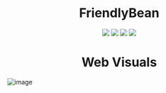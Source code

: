 <h1 align="center">FriendlyBean</h1>
<p align="center">
   <img src="https://img.shields.io/badge/language-JavaScript-red?style"/>
   <img src="https://img.shields.io/github/license/Sheikh-Tafsir/Algo-Easy"/>
   <img src="https://img.shields.io/github/stars/Sheikh-Tafsir/FriendlyBean"/>
   <img src="https://img.shields.io/github/forks/Sheikh-Tafsir/FriendlyBean"/>
</p>

<h1 align="center">Web Visuals</h1>

![image](https://user-images.githubusercontent.com/83116065/191068292-65c82025-38b1-491e-a24f-892a06f8ba64.png)
